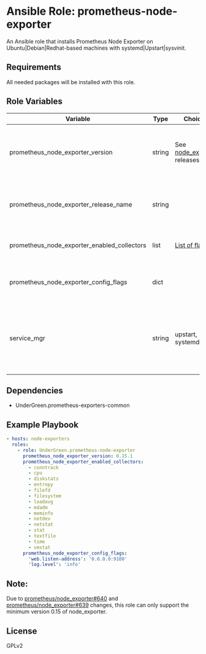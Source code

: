 # Ansible Role: prometheus-node-exporter

An Ansible role that installs Prometheus Node Exporter on Ubuntu|Debian|Redhat-based machines with systemd|Upstart|sysvinit.

## Requirements

All needed packages will be installed with this role.

## Role Variables

| Variable                                    | Type   | Choices                                                                            | Default                                                                                                                     | Comment                                                                                                                    |
|---------------------------------------------|--------|------------------------------------------------------------------------------------|-----------------------------------------------------------------------------------------------------------------------------|----------------------------------------------------------------------------------------------------------------------------|
| prometheus_node_exporter_version            | string | See [node_exporter](https://github.com/prometheus/node_exporter/releases) releases | 0.15.1                                                                                                                      | Version of node_exporter that will be installed. Minimal supported version: 0.15                                           |
| prometheus_node_exporter_release_name       | string |                                                                                    | node_exporter-{{ prometheus_node_exporter_version }}.linux-amd64                                                            | Name of the binary that will be downloaed from the   [release](https://github.com/prometheus/node_exporter/releases)  page |
| prometheus_node_exporter_enabled_collectors | list   | [List of flags](https://github.com/prometheus/node_exporter)                       | conntrack, diskstats, entropy, filefd, filesystem, loadavg,   mdadm, meminfo, netdev, netstat, stat, textfile, time, vmstat | List of enabled collector                                                                                                  |
| prometheus_node_exporter_config_flags       | dict   |                                                                                    |                                                                                                                             | Dict of key, value options to add to the start command line                                                                |
| service_mgr       | string   |   upstart, systemd, false                                                                                 |       autodetect: ansible_service_mgr                                                                                                                      | Use this to override the service_mgr, e.g. to set it to systemd or to 'false' if you do not want to enable the service at all                                                               |

## Dependencies

- UnderGreen.prometheus-exporters-common

## Example Playbook

```yaml
- hosts: node-exporters
  roles:
    - role: UnderGreen.prometheus-node-exporter
      prometheus_node_exporter_version: 0.15.1
      prometheus_node_exporter_enabled_collectors:
        - conntrack
        - cpu
        - diskstats
        - entropy
        - filefd
        - filesystem
        - loadavg
        - mdadm
        - meminfo
        - netdev
        - netstat
        - stat
        - textfile
        - time
        - vmstat
      prometheus_node_exporter_config_flags:
        'web.listen-address': '0.0.0.0:9100'
        'log.level': 'info'
```

## Note:

Due to [prometheus/node_exporter#640](https://github.com/prometheus/node_exporter/pull/640) and [prometheus/node_exporter#639](https://github.com/prometheus/node_exporter/pull/639) changes, this role can only support the minimum version 0.15 of node_exporter.

## License

GPLv2
